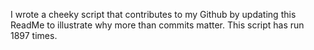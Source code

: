 I wrote a cheeky script that contributes to my Github by updating this ReadMe to illustrate why more than commits matter. This script has run 1897 times.